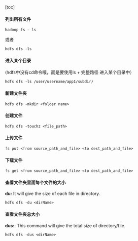 [toc]





####  列出所有文件

```
hadoop fs - ls
```

或者 

```
hdfs dfs -ls
```



#### 进入某个目录

(hdfs中没有cd命令哦，而是要使用ls + 完整路径 进入某个目录中）

```
hdfs dfs -ls /user/username/app1/subdir/
```



#### 新建文件夹

```
hdfs dfs -mkdir <folder name>
```



#### 创建文件

```
hdfs dfs -touchz <file_path>
```



#### 上传文件

```
fs put <from source_path_and_file> <to dest_path_and_file>
```



#### 下载文件

```
fs get <from source_path_and_file> <to dest_path_and_file>
```



#### 查看文件夹里面每个文件的大小

**du:** It will give the size of each file in directory.

```
hdfs dfs -du <dirName>
```



#### 查看文件夹总大小

**dus:**: This command will give the total size of directory/file.

```
hdfs dfs -dus <dirName>
```



